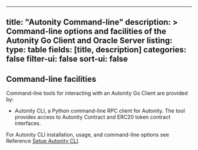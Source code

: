 
---
title: "Autonity Command-line"
description: >
  Command-line options and facilities of the Autonity Go Client and Oracle Server
listing:
  type: table
  fields: [title, description]
  categories: false
  filter-ui: false
  sort-ui: false
---

## Command-line facilities

Command-line tools for interacting with an Autonity Go Client are provided by:

- Autonity CLI, a Python command-line RPC client for Autonity. The tool provides access to Autonity Contract and ERC20 token contract interfaces.

For Autonity CLI installation, usage, and command-line options see Reference [Setup Autonity CLI](/account-holders/setup-aut/).
